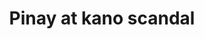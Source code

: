 ---
layout: post
title: Pinay at kano scandal
duration: '01:25'
view: 163
rate: 2
video: 'https://flashservice.xvideos.com/embedframe/26625667'
category: 
 - pinay
 - american
tags: 
 - pinay-sex
 - nene
 - mokong
 - fucked
 - jackpot
 - flawless
priority: 0.9
changefreq: daily
---